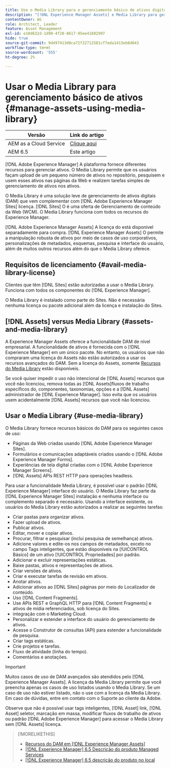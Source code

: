 ```yaml
---
title: Use o Media Library para o gerenciamento básico de ativos digitais
description: "[!DNL Experience Manager Assets] e Media Library para gerenciamento de ativos."
contentOwner: AG
role: Architect, Leader
feature: Asset Management
exl-id: e10d632d-1d90-4f28-8617-95ee41602997
hide: true
source-git-commit: 9d497413d0ca72f22712581cf7eda1413eb8d643
workflow-type: tm+mt
source-wordcount: '555'
ht-degree: 2%

---
```



# Usar o Media Library para gerenciamento básico de ativos {#manage-assets-using-media-library}

| Versão | Link do artigo |
| -------- | ---------------------------- |
| AEM as a Cloud Service | [Clique aqui](https://experienceleague.adobe.com/docs/experience-manager-cloud-service/content/assets/admin/medialibrary.html?lang=en) |
| AEM 6.5 | Este artigo |

[!DNL Adobe Experience Manager] A plataforma fornece diferentes recursos para gerenciar ativos. O Media Library permite que os usuários façam upload de um pequeno número de ativos no repositório, pesquisem e usem esses ativos nas páginas da Web e realizem tarefas simples de gerenciamento de ativos nos ativos.

O Media Library é uma solução leve de gerenciamento de ativos digitais (DAM) que vem complementar com [!DNL Adobe Experience Manager Sites] licença. [!DNL Sites] O é uma oferta de Gerenciamento de conteúdo da Web (WCM). O Media Library funciona com todos os recursos do Experience Manager.

[!DNL Adobe Experience Manager Assets] A licença do está disponível separadamente para compra. [!DNL Experience Manager Assets] O permite a manipulação robusta de ativos por meio de casos de uso corporativos, personalizações de metadados, esquemas, pesquisa e interface do usuário, além de muitos outros recursos além do que o Media Library oferece.

## Requisitos de licenciamento {#avail-media-library-license}

Clientes que têm [!DNL Sites] estão autorizadas a usar o Media Library. Funciona com todos os componentes do [!DNL Experience Manager].

O Media Library é instalado como parte do Sites. Não é necessária nenhuma licença ou pacote adicional além da licença e instalação do Sites.

## [!DNL Assets] versus Media Library {#assets-and-media-library}

A Experience Manager Assets oferece a funcionalidade DAM de nível empresarial. A funcionalidade de ativos é fornecida com o [!DNL Experience Manager] em um único pacote. No entanto, os usuários que não compraram uma licença do Assets não estão autorizados a usar os recursos avançados do DAM. Sem a licença do Assets, somente [Recursos do Media Library](#use-media-library) estão disponíveis.

Se você quiser impedir o uso não intencional de [!DNL Assets] recursos que você não licenciou, remova todas as [!DNL Assets]fluxos de trabalho específicos do, componentes, taxonomias, opções e a [!DNL Assets] administrador de [!DNL Experience Manager]. Isso evita que os usuários usem acidentalmente [!DNL Assets] recursos que você não licenciou.

## Usar o Media Library {#use-media-library}

O Media Library fornece recursos básicos do DAM para os seguintes casos de uso:

* Páginas da Web criadas usando [!DNL Adobe Experience Manager Sites].
* Formulários e comunicações adaptáveis criados usando o [!DNL Adobe Experience Manager Forms].
* Experiências de tela digital criadas com o [!DNL Adobe Experience Manager Screens].
* [!DNL Assets] APIs REST HTTP para operações headless.

<!--
 TBD: Remove this after confirmation. May need to merge this list with the list provided by PMs.
* Static renditions

-->

Para usar a funcionalidade Media Library, é possível usar o padrão [!DNL Experience Manager] interface do usuário. O Media Library faz parte da [!DNL Experience Manager Sites] instalação e nenhuma interface ou complemento separado é necessário. Usando a interface existente, os usuários do Media Library estão autorizados a realizar as seguintes tarefas:

* Criar pastas para organizar ativos.
* Fazer upload de ativos.
* Publicar ativos.
* Editar, mover e copiar ativos.
* Procurar, filtrar e pesquisar (inclui pesquisa de semelhança) ativos.
* Adicione valores e edite-os nos campos de metadados, exceto no campo Tags inteligentes, que estão disponíveis na [!UICONTROL Básico] de um ativo [!UICONTROL Propriedades] por padrão.
* Adicionar e excluir representações estáticas.
* Baixe pastas, ativos e representações de ativos.
* Criar versões de ativos.
* Criar e executar tarefas de revisão em ativos.
* Anotar ativos.
* Adicionar ativos ao [!DNL Sites] páginas por meio do Localizador de conteúdo.
* Uso [!DNL Content Fragments].
* Use APIs REST e GraphQL HTTP para [!DNL Content Fragments] e ativos de mídia referenciados, sob licença do Sites.
* integração com o Marketing Cloud.
* Personalizar e estender a interface do usuário do gerenciamento de ativos.
* Acesse o Construtor de consultas (API) para estender a funcionalidade de pesquisa.
* Criar tags estáticas.
* Crie projetos e tarefas.
* Fluxo de atividade (linha do tempo).
* Comentários e anotações.

<!-- TBD: Define exactly which basic Assets workflow are available for use with Media Library?

As per PM, we must avoid stating such a list, as we do not have a list that makes sense in Cloud Service.
-->

>[!IMPORTANT]
>
>Muitos casos de uso de DAM avançados são atendidos pelo [!DNL Experience Manager Assets]. A licença da Media Library permite que você preencha apenas os casos de uso listados usando o Media Library. Se um caso de uso não estiver listado, não o use com a licença da Media Library. Em caso de dúvidas, entre em contato com o Suporte ao cliente da Adobe.

Observe que não é possível usar tags inteligentes, [!DNL Asset] link, [!DNL Asset] seletor, marcação em massa, modificar fluxos de trabalho de ativos ou padrão [!DNL Adobe Experience Manager] para acessar o Media Library sem [!DNL Assets] licença.

<!-- TBD: Add a CTA - how to contact Adobe for queries. -->

>[!MORELIKETHIS]
>
>* [Recursos do DAM em [!DNL Experience Manager Assets]](https://experienceleague.adobe.com/docs/experience-manager-65/assets/home.html)
>* [[!DNL Experience Manager] 6.5 Descrição do produto Managed Services](https://helpx.adobe.com/legal/product-descriptions/adobe-experience-manager-managed-services.html)
>* [[!DNL Experience Manager] 6.5 descrição do produto no local](https://helpx.adobe.com/legal/product-descriptions/adobe-experience-manager-on-premise.html)
